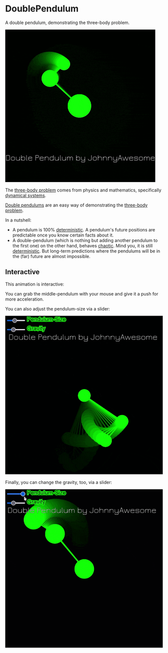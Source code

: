 # DoublePendulum

A double pendulum, demonstrating the three-body problem.

![Double Pendulum three-body problem](https://github.com/johnnyawesome/DoublePendulum/blob/main/DoublePendulum/DemoImages/DoublePendulum.gif?raw=true)

The [three-body problem]([https://www.google.com](https://en.wikipedia.org/wiki/Three-body_problem)https://en.wikipedia.org/wiki/Three-body_problem) comes from physics and mathematics, specifically [dynamical systems](https://en.wikipedia.org/wiki/Dynamical_system).

[Double pendulums](https://en.wikipedia.org/wiki/Double_pendulum) are an easy way of demonstrating the [three-body problem](https://en.wikipedia.org/wiki/Three-body_problem).

In a nutshell:

- A pendulum is 100% [deterministic](https://en.wikipedia.org/wiki/Deterministic_system). A pendulum's future positions are predictable once you know certain facts about it.
- A double-pendulum (which is nothing but adding another pendulum to the first one) on the other hand, behaves [chaotic](https://en.wikipedia.org/wiki/Chaos_theory). Mind you, it is still [deterministic](https://en.wikipedia.org/wiki/Deterministic_system). But long-term predictions where the pendulums will be in the (far) future are almost impossible.

## Interactive

This animation is interactive:

You can grab the middle-pendulum with your mouse and give it a push for more acceleration.

You can also adjust the pendulum-size via a slider:

![Double Pendulum three-body problem drag and adjust gravity](https://github.com/johnnyawesome/DoublePendulum/blob/main/DoublePendulumSliders/DemoImages/DoublePendulumAdjustSize.gif?raw=true)


Finally, you can change the gravity, too, via a slider:

![Double Pendulum three-body problem drag and adjust size](https://github.com/johnnyawesome/DoublePendulum/blob/main/DoublePendulumSliders/DemoImages/DoublePendulumAdjustGravity.gif?raw=true)
